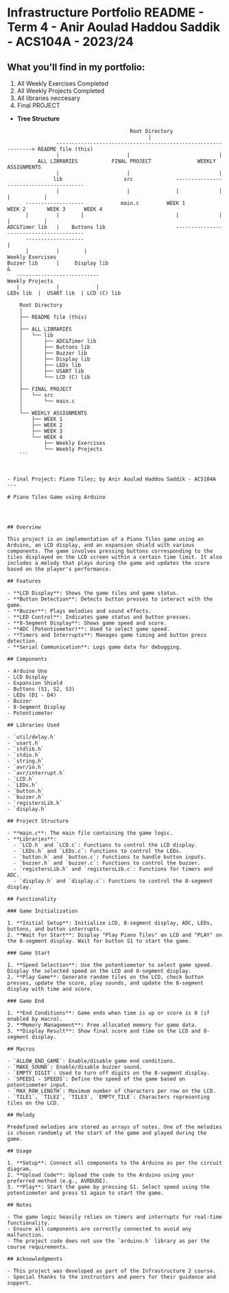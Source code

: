 # Infrastructure Portfolio README - Term 4 - Anir Aoulad Haddou Saddik - ACS104A - 2023/24

## What you'll find in my portfolio:

1. All Weekly Exercises Completed
2. All Weekly Projects Completed
3. All libraries neccesary
4. Final PROJECT

- **Tree Structure** 
```            
                                        Root Directory 
                                              |
                --------------------------------------------------------------> README file (this)
                |                      |                             |
          ALL LIBRARIES           FINAL PROJECT               WEEKLY ASSIGNMENTS
                |                      |                             |
               lib                    src              ---------------------------------------- 
                |                      |               |             |            |           |
      -------------------            main.c         WEEK 1         WEEK 2       WEEK 3      WEEK 4
      |         |       |                              |             |            |           |
ADC&Timer lib   |    Buttons lib                       ----------------------------------------
      -------------------                                                   |
      |         |        |                                            Weekly Exercises
Buzzer lib      |     Display lib                                            &
   ---------------------------                                         Weekly Projects
   |            |            |
LEDs lib  |  USART lib  | LCD (C) lib

```

```
    Root Directory
    │
    ├── README file (this)
    │
    ├── ALL LIBRARIES
    │   └── lib
    │       ├── ADC&Timer lib
    │       ├── Buttons lib
    │       ├── Buzzer lib
    │       ├── Display lib
    │       ├── LEDs lib
    │       ├── USART lib
    │       └── LCD (C) lib
    │
    ├── FINAL PROJECT
    │   └── src
    │       └── main.c
    │
    └── WEEKLY ASSIGNMENTS
        ├── WEEK 1
        ├── WEEK 2
        ├── WEEK 3
        └── WEEK 4
            ├── Weekly Exercises
            └── Weekly Projects
    ```



- Final Project: Piano Tiles; by Anir Aoulad Haddou Saddik - ACS104A
---

# Piano Tiles Game using Arduino




## Overview

This project is an implementation of a Piano Tiles game using an Arduino, an LCD display, and an expansion shield with various components. The game involves pressing buttons corresponding to the tiles displayed on the LCD screen within a certain time limit. It also includes a melody that plays during the game and updates the score based on the player's performance.

## Features

- **LCD Display**: Shows the game tiles and game status.
- **Button Detection**: Detects button presses to interact with the game.
- **Buzzer**: Plays melodies and sound effects.
- **LED Control**: Indicates game status and button presses.
- **8-Segment Display**: Shows game speed and score.
- **ADC (Potentiometer)**: Used to select game speed.
- **Timers and Interrupts**: Manages game timing and button press detection.
- **Serial Communication**: Logs game data for debugging.

## Components

- Arduino Uno
- LCD Display
- Expansion Shield
- Buttons (S1, S2, S3)
- LEDs (D1 - D4)
- Buzzer
- 8-Segment Display
- Potentiometer

## Libraries Used

- `util/delay.h`
- `usart.h`
- `stdlib.h`
- `stdio.h`
- `string.h`
- `avr/io.h`
- `avr/interrupt.h`
- `LCD.h`
- `LEDs.h`
- `button.h`
- `buzzer.h`
- `registersLib.h`
- `display.h`

## Project Structure

- **main.c**: The main file containing the game logic.
- **Libraries**:
  - `LCD.h` and `LCD.c`: Functions to control the LCD display.
  - `LEDs.h` and `LEDs.c`: Functions to control the LEDs.
  - `button.h` and `button.c`: Functions to handle button inputs.
  - `buzzer.h` and `buzzer.c`: Functions to control the buzzer.
  - `registersLib.h` and `registersLib.c`: Functions for timers and ADC.
  - `display.h` and `display.c`: Functions to control the 8-segment display.

## Functionality

### Game Initialization

1. **Initial Setup**: Initialize LCD, 8-segment display, ADC, LEDs, buttons, and button interrupts.
2. **Wait for Start**: Display "Play Piano Tiles" on LCD and "PLAY" on the 8-segment display. Wait for button S1 to start the game.

### Game Start

1. **Speed Selection**: Use the potentiometer to select game speed. Display the selected speed on the LCD and 8-segment display.
2. **Play Game**: Generate random tiles on the LCD, check button presses, update the score, play sounds, and update the 8-segment display with time and score.

### Game End

1. **End Conditions**: Game ends when time is up or score is 0 (if enabled by macro).
2. **Memory Management**: Free allocated memory for game data.
3. **Display Result**: Show final score and time on the LCD and 8-segment display.

## Macros

- `ALLOW_END_GAME`: Enable/disable game end conditions.
- `MAKE_SOUND`: Enable/disable buzzer sound.
- `EMPTY_DIGIT`: Used to turn off digits on the 8-segment display.
- `SPEED1 - SPEED5`: Define the speed of the game based on potentiometer input.
- `MAX_ROW_LENGTH`: Maximum number of characters per row on the LCD.
- `TILE1`, `TILE2`, `TILE3`, `EMPTY_TILE`: Characters representing tiles on the LCD.

## Melody

Predefined melodies are stored as arrays of notes. One of the melodies is chosen randomly at the start of the game and played during the game.

## Usage

1. **Setup**: Connect all components to the Arduino as per the circuit diagram.
2. **Upload Code**: Upload the code to the Arduino using your preferred method (e.g., AVRDUDE).
3. **Play**: Start the game by pressing S1. Select speed using the potentiometer and press S1 again to start the game.

## Notes

- The game logic heavily relies on timers and interrupts for real-time functionality.
- Ensure all components are correctly connected to avoid any malfunction.
- The project code does not use the `arduino.h` library as per the course requirements.

## Acknowledgments

- This project was developed as part of the Infrastructure 2 course.
- Special thanks to the instructors and peers for their guidance and support.
